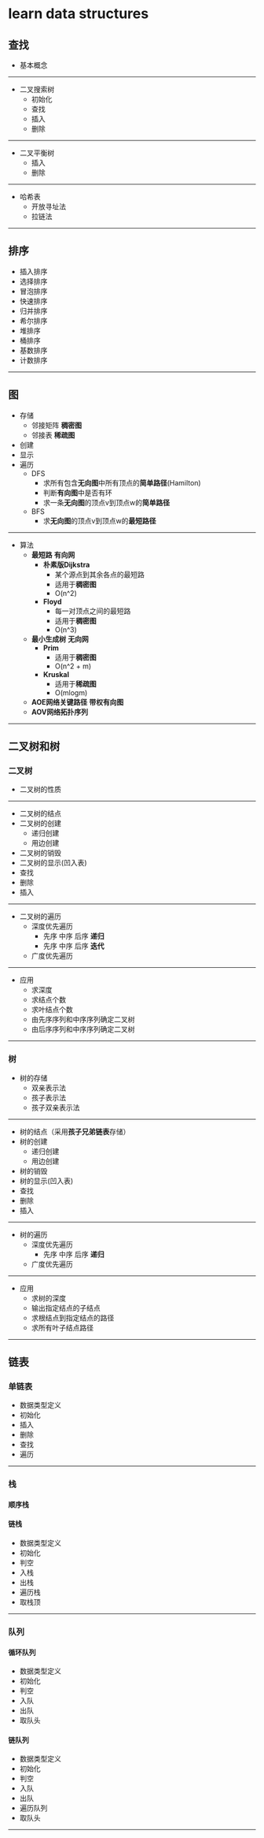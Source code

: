 # learn data structures
## 查找
- 基本概念
***
- 二叉搜索树
    - 初始化
    - 查找
    - 插入
    - 删除
***
- 二叉平衡树
    - 插入
    - 删除
***
- 哈希表
    - 开放寻址法
    - 拉链法
***
## 排序
- 插入排序
- 选择排序
- 冒泡排序
- 快速排序
- 归并排序
- 希尔排序
- 堆排序
- 桶排序
- 基数排序
- 计数排序
***

## 图
- 存储
    - 邻接矩阵 **稠密图**
    - 邻接表 **稀疏图**
- 创建
- 显示
- 遍历
    - DFS
        - 求所有包含**无向图**中所有顶点的**简单路径**(Hamilton)
        - 判断**有向图**中是否有环
        - 求一条**无向图**的顶点v到顶点w的**简单路径**
    - BFS
        - 求**无向图**的顶点v到顶点w的**最短路径**
***
- 算法
    - **最短路** **有向网**
        - **朴素版Dijkstra**
            - 某个源点到其余各点的最短路
            - 适用于**稠密图**
            - O(n^2)
        - **Floyd**
            - 每一对顶点之间的最短路
            - 适用于**稠密图**
            - O(n^3)
    - **最小生成树** **无向网**
        - **Prim**
            - 适用于**稠密图**
            - O(n^2 + m)
        - **Kruskal**
            - 适用于**稀疏图**
            - O(mlogm)  
    - **AOE网络关键路径** **带权有向图**
    - **AOV网络拓扑序列**          


***
## 二叉树和树
### 二叉树
- 二叉树的性质
***
- 二叉树的结点
- 二叉树的创建
    - 递归创建
    - 用边创建
- 二叉树的销毁
- 二叉树的显示(凹入表)
- 查找
- 删除
- 插入
***
- 二叉树的遍历
    - 深度优先遍历
        - 先序 中序 后序 **递归**
        - 先序 中序 后序 **迭代**
    - 广度优先遍历
*** 
- 应用
    - 求深度
    - 求结点个数
    - 求叶结点个数
    - 由先序序列和中序序列确定二叉树
    - 由后序序列和中序序列确定二叉树
***
### 树
- 树的存储
    - 双亲表示法
    - 孩子表示法
    - 孩子双亲表示法
***
- 树的结点（采用**孩子兄弟链表**存储）
- 树的创建
    - 递归创建
    - 用边创建
- 树的销毁
- 树的显示(凹入表)
- 查找
- 删除
- 插入
***
- 树的遍历
    - 深度优先遍历
        - 先序 中序 后序 **递归**
    - 广度优先遍历
***
- 应用
    - 求树的深度
    - 输出指定结点的子结点
    - 求根结点到指定结点的路径
    - 求所有叶子结点路径
***    
## 链表
### 单链表
- 数据类型定义
- 初始化
- 插入
- 删除
- 查找
- 遍历
***
### 栈
#### 顺序栈
#### 链栈
- 数据类型定义
- 初始化
- 判空
- 入栈
- 出栈
- 遍历栈
- 取栈顶
***
### 队列
#### 循环队列
- 数据类型定义
- 初始化
- 判空
- 入队
- 出队
- 取队头
#### 链队列
- 数据类型定义
- 初始化
- 判空
- 入队
- 出队
- 遍历队列
- 取队头
***


